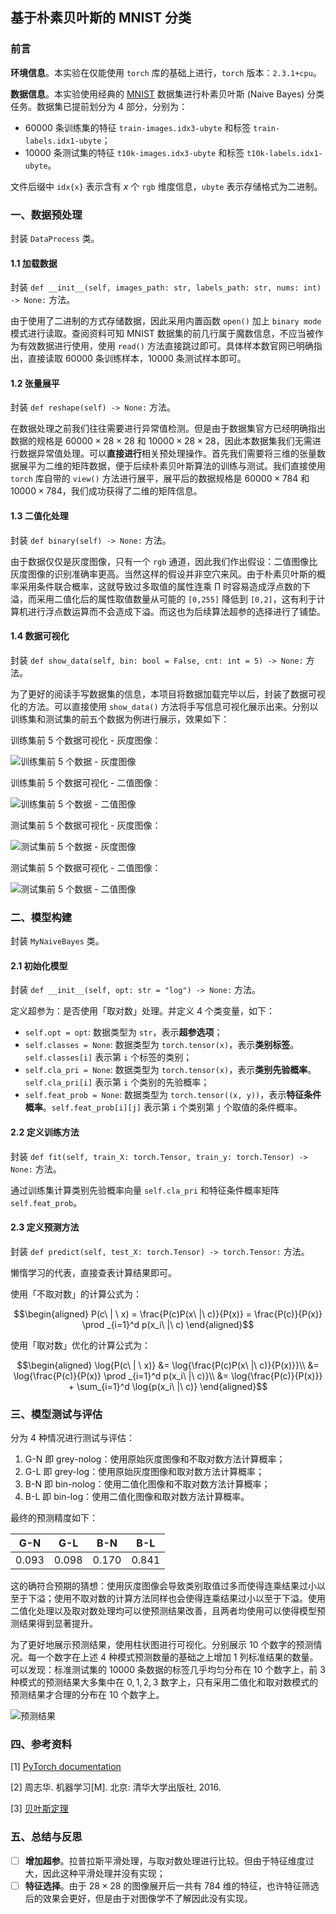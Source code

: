 ## 基于朴素贝叶斯的 MNIST 分类

### 前言

**环境信息**。本实验在仅能使用 `torch` 库的基础上进行，`torch` 版本：`2.3.1+cpu`。

**数据信息**。本实验使用经典的 [MNIST](http://yann.lecun.com/exdb/mnist/) 数据集进行朴素贝叶斯 $(\text{Naive Bayes})$ 分类任务。数据集已提前划分为 $4$ 部分，分别为：

- $60000$ 条训练集的特征 `train-images.idx3-ubyte` 和标签 `train-labels.idx1-ubyte`；
- $10000$ 条测试集的特征 `t10k-images.idx3-ubyte` 和标签 `t10k-labels.idx1-ubyte`。

文件后缀中 `idx{x}` 表示含有 $x$ 个 `rgb` 维度信息，`ubyte` 表示存储格式为二进制。

### 一、数据预处理

封装 `DataProcess` 类。

#### 1.1 加载数据

封装 `def __init__(self, images_path: str, labels_path: str, nums: int) -> None:` 方法。

由于使用了二进制的方式存储数据，因此采用内置函数 `open()` 加上 `binary mode` 模式进行读取。查阅资料可知 MNIST 数据集的前几行属于魔数信息，不应当被作为有效数据进行使用，使用 `read()` 方法直接跳过即可。具体样本数官网已明确指出，直接读取 $60000$ 条训练样本，$10000$ 条测试样本即可。

#### 1.2 张量展平

封装 `def reshape(self) -> None:` 方法。

在数据处理之前我们往往需要进行异常值检测。但是由于数据集官方已经明确指出数据的规格是 $60000 \times 28 \times 28$ 和 $10000 \times 28 \times 28$，因此本数据集我们无需进行数据异常值处理。可以**直接进行**相关预处理操作。首先我们需要将三维的张量数据展平为二维的矩阵数据，便于后续朴素贝叶斯算法的训练与测试。我们直接使用 `torch` 库自带的 `view()` 方法进行展平，展平后的数据规格是 $60000 \times 784$ 和 $10000 \times 784$，我们成功获得了二维的矩阵信息。

#### 1.3 二值化处理

封装 `def binary(self) -> None:` 方法。

由于数据仅仅是灰度图像，只有一个 `rgb` 通道，因此我们作出假设：二值图像比灰度图像的识别准确率更高。当然这样的假设并非空穴来风。由于朴素贝叶斯的概率采用条件联合概率，这就导致过多取值的属性连乘 $\prod$ 时容易造成浮点数的下溢，而采用二值化后的属性取值数量从可能的 `[0,255]` 降低到 `[0,2]`，这有利于计算机进行浮点数运算而不会造成下溢。而这也为后续算法超参的选择进行了铺垫。

#### 1.4 数据可视化

封装 `def show_data(self, bin: bool = False, cnt: int = 5) -> None:` 方法。

为了更好的阅读手写数据集的信息，本项目将数据加载完毕以后，封装了数据可视化的方法。可以直接使用 `show_data()` 方法将手写信息可视化展示出来。分别以训练集和测试集的前五个数据为例进行展示，效果如下：

训练集前 $5$ 个数据可视化 - 灰度图像：

![训练集前 5 个数据 - 灰度图像](https://dwj-oss.oss-cn-nanjing.aliyuncs.com/images/202406201746781.png)

训练集前 $5$ 个数据可视化 - 二值图像：

![训练集前 5 个数据 - 二值图像](https://dwj-oss.oss-cn-nanjing.aliyuncs.com/images/202406201724841.png)

测试集前 $5$ 个数据可视化 - 灰度图像：

![测试集前 5 个数据 - 灰度图像](https://dwj-oss.oss-cn-nanjing.aliyuncs.com/images/202406201747985.png)

测试集前 $5$ 个数据可视化 - 二值图像：

![测试集前 5 个数据 - 二值图像](https://dwj-oss.oss-cn-nanjing.aliyuncs.com/images/202406201724411.png)

### 二、模型构建

封装 `MyNaiveBayes` 类。

#### 2.1 初始化模型

封装 `def __init__(self, opt: str = "log") -> None:` 方法。

定义超参为：是否使用「取对数」处理。并定义 $4$ 个类变量，如下：

- `self.opt = opt`: 数据类型为 `str`，表示**超参选项**；
- `self.classes = None`: 数据类型为 `torch.tensor(x)`，表示**类别标签**。`self.classes[i]` 表示第 `i` 个标签的类别；
- `self.cla_pri = None`: 数据类型为 `torch.tensor(x)`，表示**类别先验概率**。`self.cla_pri[i]` 表示第 `i` 个类别的先验概率；
- `self.feat_prob = None`: 数据类型为 `torch.tensor((x, y))`，表示**特征条件概率**。`self.feat_prob[i][j]` 表示第 `i` 个类别第 `j` 个取值的条件概率。

#### 2.2 定义训练方法

封装 `def fit(self, train_X: torch.Tensor, train_y: torch.Tensor) -> None:` 方法。

通过训练集计算类别先验概率向量 `self.cla_pri` 和特征条件概率矩阵 `self.feat_prob`。

#### 2.3 定义预测方法

封装 `def predict(self, test_X: torch.Tensor) -> torch.Tensor:` 方法。

懒惰学习的代表，直接查表计算结果即可。

使用「不取对数」的计算公式为：
```math
\begin{aligned}
P(c\ | \ x) = \frac{P(c)P(x\ |\ c)}{P(x)} = \frac{P(c)}{P(x)} \prod _{i=1}^d p(x_i\ |\ c)
\end{aligned}
```

使用「取对数」优化的计算公式为：

```math
\begin{aligned}
\log{P(c\ | \ x)} &= \log{\frac{P(c)P(x\ |\ c)}{P(x)}}\\
&= \log{\frac{P(c)}{P(x)} \prod _{i=1}^d p(x_i\ |\ c)}\\
&= \log{\frac{P(c)}{P(x)}} + \sum_{i=1}^d \log{p(x_i\ |\ c)}
\end{aligned}
```

### 三、模型测试与评估

分为 $4$ 种情况进行测试与评估：

1. $\text{G-N}$ 即 $\text{grey-nolog}$：使用原始灰度图像和不取对数方法计算概率；
2. $\text{G-L}$ 即 $\text{grey-log}$：使用原始灰度图像和取对数方法计算概率；
3. $\text{B-N}$ 即 $\text{bin-nolog}$：使用二值化图像和不取对数方法计算概率；
4. $\text{B-L}$ 即 $\text{bin-log}$：使用二值化图像和取对数方法计算概率。

最终的预测精度如下：

| $\text{G-N}$ | $\text{G-L}$ | $\text{B-N}$ | $\text{B-L}$ |
| :----------: | :----------: | :----------: | :----------: |
|   $0.093$    |   $0.098$    |   $0.170$    |   $0.841$    |

这的确符合预期的猜想：使用灰度图像会导致类别取值过多而使得连乘结果过小以至于下溢；使用不取对数的计算方法同样也会使得连乘结果过小以至于下溢。使用二值化处理以及取对数处理均可以使预测结果改善，且两者均使用可以使得模型预测结果得到显著提升。

为了更好地展示预测结果，使用柱状图进行可视化。分别展示 $10$ 个数字的预测情况。每一个数字在上述 $4$ 种模式预测数量的基础之上增加 $1$ 列标准结果的数量。可以发现：标准测试集的 $10000$ 条数据的标签几乎均匀分布在 $10$ 个数字上，前 $3$ 种模式的预测结果大多集中在 $0,1,2,3$ 数字上，只有采用二值化和取对数模式的预测结果才合理的分布在 $10$ 个数字上。

![预测结果](https://dwj-oss.oss-cn-nanjing.aliyuncs.com/images/202406221320669.png)

### 四、参考资料

[1] [PyTorch documentation](https://pytorch.org/docs/stable/index.html#pytorch-documentation)

[2] 周志华. 机器学习[M]. 北京: 清华大学出版社, 2016.

[3] [贝叶斯定理](https://zh.wikipedia.org/wiki/%E8%B4%9D%E5%8F%B6%E6%96%AF%E5%AE%9A%E7%90%86)

### 五、总结与反思
- [ ] **增加超参**。拉普拉斯平滑处理，与取对数处理进行比较。但由于特征维度过大，因此这种平滑处理并没有实现；
- [ ] **特征选择**。由于 $28\times 28$ 的图像展开后一共有 $784$ 维的特征，也许特征筛选后的效果会更好，但是由于对图像学不了解因此没有实现。